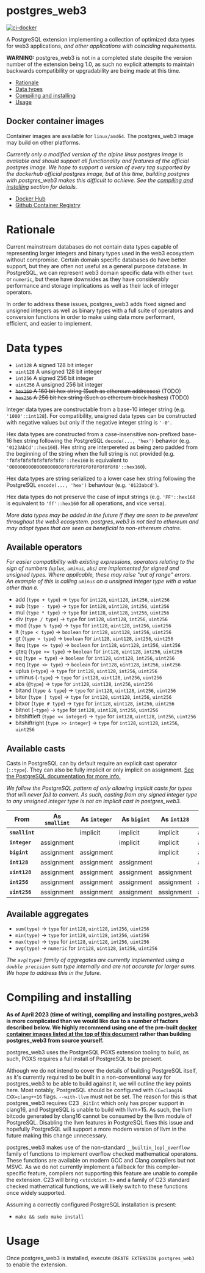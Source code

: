 # postgres_web3

[![ci-docker](https://github.com/Yen/postgres_web3/actions/workflows/ci-docker.yml/badge.svg)](https://github.com/Yen/postgres_web3/actions/workflows/ci-docker.yml)

A PostgreSQL extension implementing a collection of optimized data types for web3 applications, _and other applications with coinciding requirements_.

**WARNING:** postgres_web3 is not in a completed state despite the version number of the extension being 1.0, as such no explicit attempts to maintain backwards compatibility or upgradability are being made at this time.

- [Rationale](#rationale)
- [Data types](#data-types)
- [Compiling and installing](#compiling-and-installing)
- [Usage](#usage)

## Docker container images

Container images are available for `linux/amd64`. The postgres_web3 image may build on other platforms.

_Currently only a modified version of the alpine linux postgres image is available and should support all functionality and features of the official postgres image. We hope to support a version of every tag supported by the dockerhub official postgres image, but at this time, building postgres with postgres_web3 makes this difficult to achieve. See the [compiling and installing](#compiling-and-installing) section for details._

- [Docker Hub](https://hub.docker.com/r/georgebott/postgres_web3)
- [Github Container Registry](https://ghcr.io/yen/postgres_web3)

# Rationale

Current mainstream databases do not contain data types capable of representing larger integers and binary types used in the web3 ecosystem without compromise. Certain domain specific databases do have better support, but they are often not useful as a general purpose database. In PostgreSQL, we can represent web3 domain specific data with either `text` or `numeric`, but these have downsides as they have considerably performance and storage implications as well as their lack of integer operators.

In order to address these issues, postgres_web3 adds fixed signed and unsigned integers as well as binary types with a full suite of operators and conversion functions in order to make using data more performant, efficient, and easier to implement.

# Data types

- `int128` A signed 128 bit integer
- `uint128` A unsigned 128 bit integer
- `int256` A signed 256 bit integer
- `uint256` A unsigned 256 bit integer
- ~~`hex160` A 160 bit hex string (Such as ethereum addresses)~~ (TODO)
- ~~`hex256` A 256 bit hex string (Such as ethereum block hashes)~~ (TODO)

Integer data types are constructable from a base-10 integer string (e.g. `'1000'::int128`). For compatibility, unsigned data types can be constructed with negative values but only if the negative integer string is `'-0'`.

Hex data types are constructed from a case-insensitive non-prefixed base-16 hex string following the PostgreSQL `decode(..., 'hex')` behavior (e.g. `'0123AbCd'::hex160`). Hex string are interpereted as being zero padded from the beginning of the string when the full string is not provided (e.g. `'f8f8f8f8f8f8f8f8f8f8'::hex160` is equivalent to `'00000000000000000000f8f8f8f8f8f8f8f8f8f8'::hex160`).

Hex data types are string serialized to a lower case hex string following the PostgreSQL `encode(..., 'hex')` behaviour (e.g. `'0123abcd'`).

Hex data types do not preserve the case of input strings (e.g. `'FF'::hex160` is equivalent to `'ff'::hex160` for all operations, and vice versa).

_More data types may be added in the future if they are seen to be prevelant throughout the web3 ecosystem. postgres_web3 is not tied to ethereum and may adopt types that are seen as beneficial to non-ethereum chains._

## Available operators

_For easier compatibility with existing expressions, operators relating to the sign of numbers (`uplus`, `uminus`, `abs`) are implemented for signed and unsigned types. Where applicable, these may raise "out of range" errors. An example of this is calling `uminus` on a unsigned integer type with a value other than `0`._

- add (`type + type`) -> `type` for `int128`, `uint128`, `int256`, `uint256`
- sub (`type - type`) -> `type` for `int128`, `uint128`, `int256`, `uint256`
- mul (`type * type`) -> `type` for `int128`, `uint128`, `int256`, `uint256`
- div (`type / type`) -> `type` for `int128`, `uint128`, `int256`, `uint256`
- mod (`type % type`) -> `type` for `int128`, `uint128`, `int256`, `uint256`
- lt (`type < type`) -> `boolean` for `int128`, `uint128`, `int256`, `uint256`
- gt (`type > type`) -> `boolean` for `int128`, `uint128`, `int256`, `uint256`
- lteq (`type <= type`) -> `boolean` for `int128`, `uint128`, `int256`, `uint256`
- gteq (`type >= type`) -> `boolean` for `int128`, `uint128`, `int256`, `uint256`
- eq (`type = type`) -> `boolean` for `int128`, `uint128`, `int256`, `uint256`
- neq (`type <> type`) -> `boolean` for `int128`, `uint128`, `int256`, `uint256`
- uplus (`+type`) -> `type` for `int128`, `uint128`, `int256`, `uint256`
- uminus (`-type`) -> `type` for `int128`, `uint128`, `int256`, `uint256`
- abs (`@type`) -> `type` for `int128`, `uint128`, `int256`, `uint256`
- bitand (`type & type`) -> `type` for `int128`, `uint128`, `int256`, `uint256`
- bitor (`type | type`) -> `type` for `int128`, `uint128`, `int256`, `uint256`
- bitxor (`type # type`) -> `type` for `int128`, `uint128`, `int256`, `uint256`
- bitnot (`~type`) -> `type` for `int128`, `uint128`, `int256`, `uint256`
- bitshiftleft (`type << integer`) -> `type` for `int128`, `uint128`, `int256`, `uint256`
- bitshiftright (`type >> integer`) -> `type` for `int128`, `uint128`, `int256`, `uint256`

## Available casts

Casts in PostgreSQL can by default require an explicit cast operator (`::type`). They can also be fully implicit or only implicit on assignment. [See the PostgreSQL documentation for more info.](https://www.postgresql.org/docs/15/sql-createcast.html)

_We follow the PostgreSQL pattern of only allowing implicit casts for types that will never fail to convert. As such, casting from any signed integer type to any unsigned integer type is not an implicit cast in postgres_web3._

|From          |As `smallint`|As `integer`|As `bigint`|As `int128`|As `uint128`|As `int256`|As `uint256`|
|---           |---          |---         |---        |---        |---         |---        |---         |
|**`smallint`**|             |implicit    |implicit   |implicit   |assignment  |implicit   |assignment  |
|**`integer`** |assignment   |            |implicit   |implicit   |assignment  |implicit   |assignment  |
|**`bigint`**  |assignment   |assignment  |           |implicit   |assignment  |implicit   |assignment  |
|**`int128`**  |assignment   |assignment  |assignment |           |assignment  |implicit   |assignment  |
|**`uint128`** |assignment   |assignment  |assignment |assignment |            |assignment |implicit    |
|**`int256`**  |assignment   |assignment  |assignment |assignment |assignment  |           |assignment  |
|**`uint256`** |assignment   |assignment  |assignment |assignment |assignment  |assignment |            |

## Available aggregates

- `sum(type)` -> `type` for `int128`, `uint128`, `int256`, `uint256`
- `min(type)` -> `type` for `int128`, `uint128`, `int256`, `uint256`
- `max(type)` -> `type` for `int128`, `uint128`, `int256`, `uint256`
- `avg(type)` -> `numeric` for `int128`, `uint128`, `int256`, `uint256`

_The `avg(type)` family of aggregates are currently implemented using a `double precision` sum type internally and are not accurate for larger sums. We hope to address this in the future._

# Compiling and installing

**As of April 2023 (time of writing), compiling and installing postgres_web3 is more complicated than we would like due to a number of factors described below. We highly recommend using one of the pre-built [docker container images listed at the top of this document](#docker-container-images) rather than building postgres_web3 from source yourself.**

postgres_web3 uses the PostgreSQL PGXS extension tooling to build, as such, PGXS requires a full install of PostgreSQL to be present.

Although we do not intend to cover the details of building PostgreSQL itself, as it's currently required to be built in a non-conventional way for postgres_web3 to be able to build against it, we will outline the key points here. Most notably, PostgreSQL should be configured with `CC=clang16` `CXX=clang++16` flags. `--with-llvm` must not be set. The reason for this is that postgres_web3 requires C23 `_BitInt` which only has proper support in clang16, and PostgreSQL is unable to build with llvm>15. As such, the llvm bitcode generated by clang16 cannot be consumed by the llvm module of PostgreSQL. Disabling the llvm features in PostgreSQL fixes this issue and hopefully PostgreSQL will support a more modern version of llvm in the future making this change unnecessary.

postgres_web3 makes use of the non-standard `__builtin_[op]_overflow` family of functions to implement overflow checked mathematical operatons. These functions are available on modern GCC and Clang compilers but not MSVC. As we do not currently implement a fallback for this compiler-specific feature, compilers not supporting this feature are unable to compile the extension. C23 will bring `<stdckdint.h>` and a family of C23 standard checked mathematical functions, we will likely switch to these functions once widely supported.

Assuming a correctly configured PostgreSQL installation is present:

- `make && sudo make install`

# Usage

Once postgres_web3 is installed, execute `CREATE EXTENSION postgres_web3` to enable the extension.
